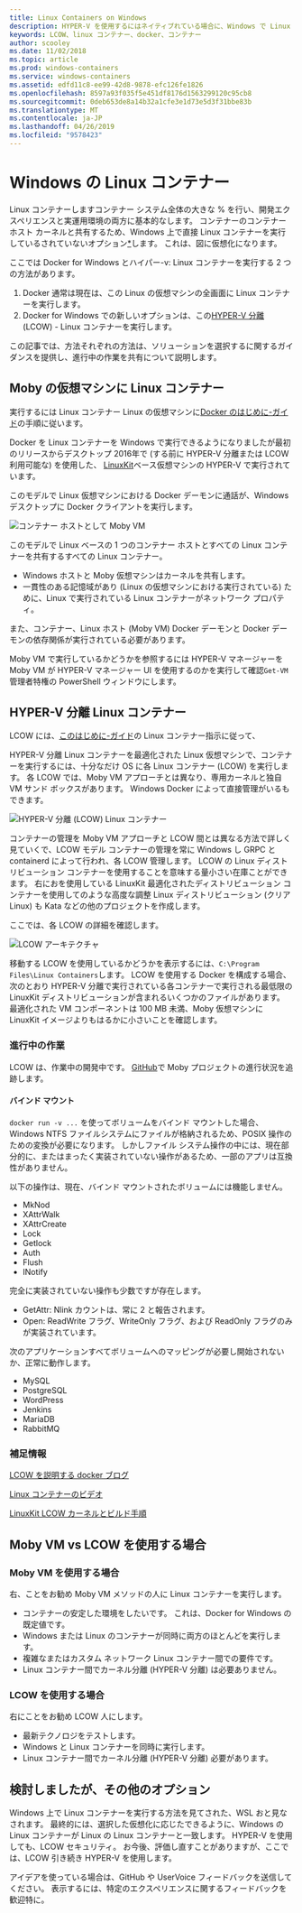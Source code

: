 ```yaml
---
title: Linux Containers on Windows
description: HYPER-V を使用するにはネイティブれている場合に、Windows で Linux コンテナーを実行する方法について説明します。
keywords: LCOW、linux コンテナー、docker、コンテナー
author: scooley
ms.date: 11/02/2018
ms.topic: article
ms.prod: windows-containers
ms.service: windows-containers
ms.assetid: edfd11c8-ee99-42d8-9878-efc126fe1826
ms.openlocfilehash: 8597a93f035f5e451df8176d1563299120c95cb8
ms.sourcegitcommit: 0deb653de8a14b32a1cfe3e1d73e5d3f31bbe83b
ms.translationtype: MT
ms.contentlocale: ja-JP
ms.lasthandoff: 04/26/2019
ms.locfileid: "9578423"
---
```

# <a name="linux-containers-on-windows"></a>Windows の Linux コンテナー

Linux コンテナーしますコンテナー システム全体の大きな % を行い、開発エクスペリエンスと実運用環境の両方に基本的なします。  コンテナーのコンテナー ホスト カーネルと共有するため、Windows 上で直接 Linux コンテナーを実行しているされていないオプション[*](linux-containers.md#other-options-we-considered)します。  これは、図に仮想化になります。

ここでは Docker for Windows とハイパー-v: Linux コンテナーを実行する 2 つの方法があります。

1. Docker 通常は現在は、この Linux の仮想マシンの全画面に Linux コンテナーを実行します。
1. Docker for Windows での新しいオプションは、この[HYPER-V 分離](../manage-containers/hyperv-container.md)(LCOW) - Linux コンテナーを実行します。

この記事では、方法それぞれの方法は、ソリューションを選択するに関するガイダンスを提供し、進行中の作業を共有について説明します。

## <a name="linux-containers-in-a-moby-vm"></a>Moby の仮想マシンに Linux コンテナー

実行するには Linux コンテナー Linux の仮想マシンに[Docker のはじめに-ガイド](https://docs.docker.com/docker-for-windows/)の手順に従います。

Docker を Linux コンテナーを Windows で実行できるようになりましたが最初のリリースからデスクトップ 2016年で (する前に HYPER-V 分離または LCOW 利用可能な) を使用した、 [LinuxKit](https://github.com/linuxkit/linuxkit)ベース仮想マシンの HYPER-V で実行されています。

このモデルで Linux 仮想マシンにおける Docker デーモンに通話が、Windows デスクトップに Docker クライアントを実行します。

![コンテナー ホストとして Moby VM](media/MobyVM.png)

このモデルで Linux ベースの 1 つのコンテナー ホストとすべての Linux コンテナーを共有するすべての Linux コンテナー。

* Windows ホストと Moby 仮想マシンはカーネルを共有します。
* 一貫性のある記憶域があり (Linux の仮想マシンにおける実行されている) ために、Linux で実行されている Linux コンテナーがネットワーク プロパティ。

また、コンテナー、Linux ホスト (Moby VM) Docker デーモンと Docker デーモンの依存関係が実行されている必要があります。

Moby VM で実行しているかどうかを参照するには HYPER-V マネージャーを Moby VM が HYPER-V マネージャー UI を使用するのかを実行して確認`Get-VM`管理者特権の PowerShell ウィンドウにします。

## <a name="linux-containers-with-hyper-v-isolation"></a>HYPER-V 分離 Linux コンテナー

LCOW には、[このはじめに-ガイド](../quick-start/quick-start-windows-10.md)の Linux コンテナー指示に従って、

HYPER-V 分離 Linux コンテナーを最適化された Linux 仮想マシンで、コンテナーを実行するには、十分なだけ OS に各 Linux コンテナー (LCOW) を実行します。  各 LCOW では、Moby VM アプローチとは異なり、専用カーネルと独自 VM サンド ボックスがあります。  Windows Docker によって直接管理がいるもできます。

![HYPER-V 分離 (LCOW) Linux コンテナー](media/lcow-approach.png)

コンテナーの管理を Moby VM アプローチと LCOW 間とは異なる方法で詳しく見ていくで、LCOW モデル コンテナーの管理を常に Windows し GRPC と containerd によって行われ、各 LCOW 管理します。  LCOW の Linux ディストリビューション コンテナーを使用することを意味する量小さい在庫ことができます。  右におを使用している LinuxKit 最適化されたディストリビューション コンテナーを使用してのような高度な調整 Linux ディストリビューション (クリア Linux) も Kata などの他のプロジェクトを作成します。

ここでは、各 LCOW の詳細を確認します。

![LCOW アーキテクチャ](media/lcow.png)

移動する LCOW を使用しているかどうかを表示するには、`C:\Program Files\Linux Containers`します。 LCOW を使用する Docker を構成する場合、次のとおり HYPER-V 分離で実行されている各コンテナーで実行される最低限の LinuxKit ディストリビューションが含まれるいくつかのファイルがあります。  最適化された VM コンポーネントは 100 MB 未満、Moby 仮想マシンに LinuxKit イメージよりもはるかに小さいことを確認します。

### <a name="work-in-progress"></a>進行中の作業

LCOW は、作業中の開発中です。 [GitHub](https://github.com/moby/moby/issues/33850)で Moby プロジェクトの進行状況を追跡します。

#### <a name="bind-mounts"></a>バインド マウント

`docker run -v ...` を使ってボリュームをバインド マウントした場合、Windows NTFS ファイルシステムにファイルが格納されるため、POSIX 操作のための変換が必要になります。 しかしファイル システム操作の中には、現在部分的に、またはまったく実装されていない操作があるため、一部のアプリは互換性がありません。

以下の操作は、現在、バインド マウントされたボリュームには機能しません。

* MkNod
* XAttrWalk
* XAttrCreate
* Lock
* Getlock
* Auth
* Flush
* INotify

完全に実装されていない操作も少数ですが存在します。

* GetAttr: Nlink カウントは、常に 2 と報告されます。
* Open: ReadWrite フラグ、WriteOnly フラグ、および ReadOnly フラグのみが実装されています。

次のアプリケーションすべてボリュームへのマッピングが必要し開始されないか、正常に動作します。

* MySQL
* PostgreSQL
* WordPress
* Jenkins
* MariaDB
* RabbitMQ

### <a name="extra-information"></a>補足情報

[LCOW を説明する docker ブログ](https://blog.docker.com/2017/11/docker-for-windows-17-11/)

[Linux コンテナーのビデオ](https://sec.ch9.ms/ch9/1e5a/08ff93f2-987e-4f8d-8036-2570dcac1e5a/LinuxContainer.mp4)

[LinuxKit LCOW カーネルとビルド手順](https://github.com/linuxkit/lcow)

## <a name="when-to-use-moby-vm-vs-lcow"></a>Moby VM vs LCOW を使用する場合

### <a name="when-to-use-moby-vm"></a>Moby VM を使用する場合

右、ことをお勧め Moby VM メソッドの人に Linux コンテナーを実行します。

- コンテナーの安定した環境をしたいです。  これは、Docker for Windows の既定値です。
- Windows または Linux のコンテナーが同時に両方のほとんどを実行します。
- 複雑なまたはカスタム ネットワーク Linux コンテナー間での要件です。
- Linux コンテナー間でカーネル分離 (HYPER-V 分離) は必要ありません。

### <a name="when-to-use-lcow"></a>LCOW を使用する場合

右にことをお勧め LCOW 人にします。

- 最新テクノロジをテストします。
- Windows と Linux コンテナーを同時に実行します。
- Linux コンテナー間でカーネル分離 (HYPER-V 分離) 必要があります。

## <a name="other-options-we-considered"></a>検討しましたが、その他のオプション

Windows 上で Linux コンテナーを実行する方法を見てされた、WSL おと見なされます。 最終的には、選択した仮想化に応じたできるように、Windows の Linux コンテナーが Linux の Linux コンテナーと一致します。 HYPER-V を使用しても、LCOW セキュリティ。 お今後、評価し直すことがありますが、ここでは、LCOW 引き続き HYPER-V を使用します。

アイデアを使っている場合は、GitHub や UserVoice フィードバックを送信してください。  表示するには、特定のエクスペリエンスに関するフィードバックを歓迎特に。
